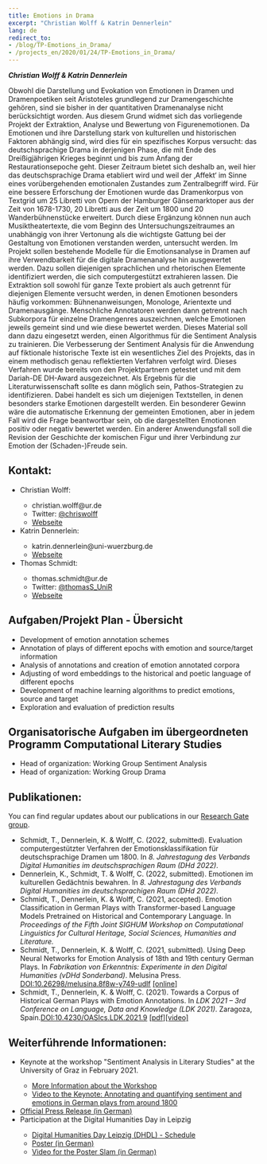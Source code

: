 ```yaml
---
title: Emotions in Drama
excerpt: "Christian Wolff & Katrin Dennerlein"
lang: de
redirect_to:
- /blog/TP-Emotions_in_Drama/
- /projects_en/2020/01/24/TP-Emotions_in_Drama/
---
```

***Christian Wolff & Katrin Dennerlein***

Obwohl die Darstellung und Evokation von Emotionen in Dramen und Dramenpoetiken seit Aristoteles grundlegend zur Dramengeschichte gehören, sind sie bisher in der quantitativen Dramenanalyse nicht berücksichtigt worden. Aus diesem Grund widmet sich das vorliegende Projekt der Extraktion, Analyse und Bewertung von Figurenemotionen. Da Emotionen und ihre Darstellung stark von kulturellen und historischen Faktoren abhängig sind, wird dies für ein spezifisches Korpus versucht: das deutschsprachige Drama in derjenigen Phase, die mit  Ende des Dreißigjährigen Krieges beginnt und bis zum Anfang der Restaurationsepoche geht. Dieser Zeitraum bietet sich deshalb an, weil hier das deutschsprachige Drama etabliert wird und weil der ‚Affekt‘ im Sinne eines vorübergehenden emotionalen Zustandes zum Zentralbegriff wird. Für eine bessere Erforschung der Emotionen wurde das Dramenkorpus von Textgrid um 25 Libretti von Opern der Hamburger Gänsemarktoper aus der Zeit von 1678-1730, 20 Libretti aus der Zeit um 1800 und 20 Wanderbühnenstücke erweitert. Durch diese Ergänzung können nun auch Musiktheatertexte, die vom Beginn des Untersuchungszeitraumes an unabhängig von ihrer Vertonung als die wichtigste Gattung bei der Gestaltung von Emotionen verstanden werden, untersucht werden. 
Im Projekt sollen bestehende Modelle für die Emotionsanalyse in Dramen auf ihre Verwendbarkeit für die digitale Dramenanalyse hin ausgewertet werden. Dazu sollen diejenigen sprachlichen und rhetorischen Elemente identifiziert werden, die sich computergestützt extrahieren lassen. Die Extraktion soll sowohl für ganze Texte probiert als auch getrennt für diejenigen Elemente versucht werden, in denen Emotionen besonders häufig vorkommen: Bühnenanweisungen, Monologe, Arientexte und Dramenausgänge. Menschliche Annotatoren werden dann getrennt nach Subkorpora für einzelne Dramengenres auszeichnen, welche Emotionen jeweils gemeint sind und wie diese bewertet werden. Dieses Material soll dann dazu eingesetzt werden, einen Algorithmus für die Sentiment Analysis zu trainieren. Die Verbesserung der Sentiment Analysis für die Anwendung auf fiktionale historische Texte ist ein wesentliches Ziel des Projekts, das in einem methodisch genau reflektierten Verfahren verfolgt wird. Dieses Verfahren wurde bereits von den Projektpartnern getestet und mit dem Dariah-DE DH-Award ausgezeichnet.
Als Ergebnis für die Literaturwissenschaft sollte es dann möglich sein, Pathos-Strategien zu identifizieren. Dabei handelt es sich um diejenigen Textstellen, in denen besonders starke Emotionen dargestellt werden. Ein besonderer Gewinn wäre die automatische Erkennung der gemeinten Emotionen, aber in jedem Fall wird die Frage beantwortbar sein, ob die dargestellten Emotionen positiv oder negativ bewertet werden. Ein anderer Anwendungsfall soll die Revision der Geschichte der komischen Figur und ihrer Verbindung zur Emotion der (Schaden-)Freude sein.

<h2>Kontakt:</h2>
<ul>
  <li>Christian Wolff:</li>
  <ul>
      <li>christian.wolff@ur.de</li>
      <li>Twitter: <a href="https://twitter.com/chriswolff">@chriswolff</a></li>
      <li><a href="https://www.uni-regensburg.de/sprache-literatur-kultur/medieninformatik/sekretariat-team/christian-wolff/">Webseite</a></li>
  </ul>
  <li>Katrin Dennerlein:</li>
    <ul>
      <li>katrin.dennerlein@uni-wuerzburg.de</li>
      <li><a href="https://www.germanistik.uni-wuerzburg.de/lehrstuehle/computerphilologie/mitarbeiter/dennerlein/">Webseite</a></li>
  </ul>
  <li>Thomas Schmidt:</li>
    <ul>
      <li>thomas.schmidt@ur.de</li>
      <li>Twitter: <a href="https://twitter.com/thomasS_UniR">@thomasS_UniR</a></li>
      <li><a href="https://www.uni-regensburg.de/sprache-literatur-kultur/medieninformatik/sekretariat-team/thomas-schmidt/index.html">Webseite</a></li>
    </ul>
  </ul>

<h2>Aufgaben/Projekt Plan - Übersicht</h2>
<ul>
  <li>Development of emotion annotation schemes</li>
  <li>Annotation of plays of different epochs with emotion and source/target information</li>
  <li>Analysis of annotations and creation of emotion annotated corpora</li>
  <li>Adjusting of word embeddings to the historical and poetic language of different epochs</li>
  <li>Development of machine learning algorithms to predict emotions, source and target</li>
  <li>Exploration and evaluation of prediction results</li>
</ul>

<h2>Organisatorische Aufgaben im übergeordneten Programm Computational Literary Studies</h2>
  <ul>
    <li>Head of organization: Working Group Sentiment Analysis</li>
    <li>Head of organization: Working Group Drama</li>
  </ul>

<h2>Publikationen:</h2>
  You can find regular updates about our publications in our <a href="https://www.researchgate.net/project/Emotions-in-Drama">Research Gate group</a>.
  <ul>

  <li>Schmidt, T., Dennerlein, K. & Wolff, C. (2022, submitted). Evaluation computergestützter Verfahren der Emotionsklassifikation für deutschsprachige Dramen um 1800. In <em>8. Jahrestagung des Verbands Digital Humanities im deutschsprachigen Raum (DHd 2022)</em>.</li>

  <li>Dennerlein, K., Schmidt, T. & Wolff, C. (2022, submitted). Emotionen im kulturellen Gedächtnis bewahren. In <em>8. Jahrestagung des Verbands Digital Humanities im deutschsprachigen Raum (DHd 2022)</em>.</li>

  <li>Schmidt, T., Dennerlein, K. & Wolff, C. (2021, accepted). Emotion Classification in German Plays with Transformer-based Language Models Pretrained on Historical and Contemporary Language. In <em>Proceedings of the Fifth Joint SIGHUM Workshop on Computational Linguistics for Cultural Heritage, Social Sciences, Humanities and Literature.</em></li>

  <li>Schmidt, T., Dennerlein, K. & Wolff, C. (2021, submitted). Using Deep Neural Networks for Emotion Analysis of 18th and 19th century German Plays. In <em>Fabrikation von Erkenntnis: Experimente in den Digital Humanities (vDHd Sonderband)</em>. Melusina Press. <a href="https://doi.org/10.26298/melusina.8f8w-y749-udlf">DOI:10.26298/melusina.8f8w-y749-udlf</a> <a href="https://doi.org/10.26298/melusina.8f8w-y749">[online]</a></li>

  <li>Schmidt, T., Dennerlein, K. & Wolff, C. (2021). Towards a Corpus of Historical German Plays with Emotion Annotations. In <em>LDK 2021 – 3rd Conference on Language, Data and Knowledge (LDK 2021)</em>. Zaragoza, Spain.<a href="https://doi.org/10.4230/OASIcs.LDK.2021.9">DOI:10.4230/OASIcs.LDK.2021.9</a> <a href="https://drops.dagstuhl.de/opus/volltexte/2021/14545/pdf/OASIcs-LDK-2021-9.pdf">[pdf]</a><a href="https://youtu.be/A5fVGfgd86E">[video]</a></li> 

  </ul>

<h2>Weiterführende Informationen:</h2>

<ul>
  <li>Keynote at the workshop "Sentiment Analysis in Literary Studies" at the University of Graz in February 2021.</li>
  <ul>
    <li><a href="https://informationsmodellierung.uni-graz.at/de/institut/veranstaltungen/sentiment-analysis-in-literary-studies-2021/">More Information about the Workshop</a></li>
    <li><a href="https://youtu.be/WvJ8BvaSJCw">Video to the Keynote: Annotating and quantifying sentiment and emotions in German plays from around 1800</a></li>
  </ul>
  <li><a href="https://www.uni-wuerzburg.de/fileadmin/uniwue/Presse/EinBLICK/2020/PDFs/ar202023.pdf">Official Press Release (in German)</a></li>
  <li>Participation at the Digital Humanities Day in Leipzig</li>
    <ul>
      <li><a href="https://fdhl.info/dhdl-2020/">Digital Humanities Day Leipzig (DHDL) - Schedule</a></li>
      <li><a href="https://fdhl.info/wp-content/uploads/2020/12/Poster_DINA4.pdf">Poster (in German)</a></li>
      <li><a href="https://youtu.be/9DdybUzN92E">Video for the Poster Slam (in German)</a></li>
  </ul>

 </ul>
